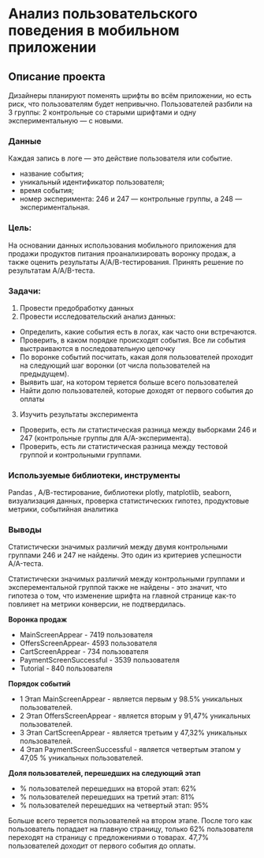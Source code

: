 # Анализ пользовательского поведения в мобильном приложении

## Описание проекта

Дизайнеры планируют поменять шрифты во всём приложении, но есть риск, что пользователям будет непривычно. Пользователей разбили на 3 группы: 2 контрольные со старыми шрифтами и одну экспериментальную — с новыми.

### Данные

Каждая запись в логе — это действие пользователя или событие.

* название события;
* уникальный идентификатор пользователя;
* время события;
* номер эксперимента: 246 и 247 — контрольные группы, а 248 — экспериментальная.


### Цель:
На основании данных использования мобильного приложения для продажи продуктов питания проанализировать воронку продаж, а также оценить результаты А/А/В-тестирования. Принять решение по результатам A/A/B-теста.

### Задачи:
1. Провести предобработку данных
2. Провести исследовательский анализ данных:
- Определить, какие события есть в логах, как часто они встречаются. 
- Проверить, в каком порядке происходят события. Все ли события выстраиваются в последовательную цепочку
- По воронке событий посчитать, какая доля пользователей проходит на следующий шаг воронки (от числа пользователей на предыдущем).
- Выявить шаг, на котором теряется больше всего пользователей
- Найти долю пользователей, которые доходят от первого события до оплаты
3. Изучить результаты эксперимента
-  Проверить, есть ли статистическая разница между выборками 246 и 247 (контрольные группы для А/А-эксперимента).
- Проверить, есть ли статистическая разница между тестовой группой и контрольными группами.

### Используемые библиотеки, инструменты
Pandas , А/В-тестирование, библиотеки plotly, matplotlib, seaborn, визуализация данных, проверка статистических гипотез, продуктовые метрики, событийная аналитика

### Выводы
Статистически значимых различий между двумя контрольными группами 246 и 247 не найдены. Это один из критериев успешности A/A-теста. 
        
Статистически значимых различий между контрольными группами и эксперементальной группой также не найдены - это значит, что гипотеза о том, что изменение шрифта на главной странице как-то повлияет на метрики конверсии, не подтвердилась.

**Воронка продаж**
* MainScreenAppear - 7419 пользователя
* OffersScreenAppear- 4593 пользователя
* CartScreenAppear - 734 пользователя
* PaymentScreenSuccessful - 3539 пользователя
* Tutorial - 840 пользователя

**Порядок событий**
* 1 Этап MainScreenAppear - является первым у 98.5% уникальных пользователей.
* 2 Этап OffersScreenAppear - является вторым у 91,47% уникальных пользователей.
* 3 Этап CartScreenAppear - является третьим у 47,32% уникальных пользователей.
* 4 Этап PaymentScreenSuccessful - является четвертым этапом у 47,05 % уникальных пользователей.

**Доля пользователей, перешедших на следующий этап**
* % пользователей перешедших на второй этап: 62%
* % пользователей перешедших на третий этап: 81%
* % пользователей перешедших на четвертый этап: 95%

Больше всего теряется пользователей на втором этапе. После того как пользователь попадает на главную страницу, только 62% пользователя переходят на страницу с предложениями о товарах. 47,7% пользователей доходит от первого события до оплаты.
